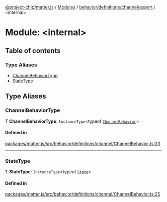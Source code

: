 [@project-chip/matter.js](../README.md) / [Modules](../modules.md) / [behavior/definitions/channel/export](behavior_definitions_channel_export.md) / \<internal\>

# Module: \<internal\>

## Table of contents

### Type Aliases

- [ChannelBehaviorType](behavior_definitions_channel_export._internal_.md#channelbehaviortype)
- [StateType](behavior_definitions_channel_export._internal_.md#statetype)

## Type Aliases

### ChannelBehaviorType

Ƭ **ChannelBehaviorType**: `InstanceType`\<typeof [`ChannelBehavior`](behavior_definitions_channel_export.md#channelbehavior)\>

#### Defined in

[packages/matter.js/src/behavior/definitions/channel/ChannelBehavior.ts:23](https://github.com/project-chip/matter.js/blob/5f71eedebdb9fa54338bde320c311bb359b7455d/packages/matter.js/src/behavior/definitions/channel/ChannelBehavior.ts#L23)

___

### StateType

Ƭ **StateType**: `InstanceType`\<typeof [`State`](../classes/behavior_definitions_channel_export.ChannelServer.md#state-1)\>

#### Defined in

[packages/matter.js/src/behavior/definitions/channel/ChannelBehavior.ts:25](https://github.com/project-chip/matter.js/blob/5f71eedebdb9fa54338bde320c311bb359b7455d/packages/matter.js/src/behavior/definitions/channel/ChannelBehavior.ts#L25)
